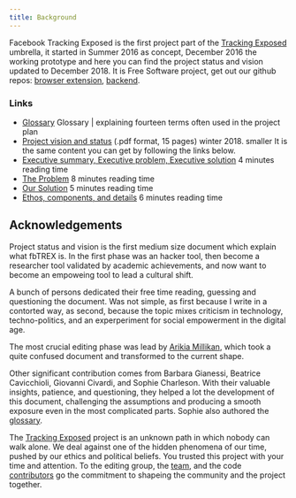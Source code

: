 ```yaml
---
title: Background
---
```


Facebook Tracking Exposed is the first project part of the [Tracking Exposed](https://tracking.exposed) umbrella, it started in Summer 2016 as concept, December 2016 the working prototype and here you can find the project status and vision updated to December 2018. It is Free Software project, get out our github repos: [browser extension](https://github.com/tracking-exposed/web-extension), [backend](https://github.com/tracking-exposed/facebook).


### Links

- [Glossary](/project/glossary) Glossary
| explaining fourteen terms often used in the project plan
- [Project vision and status](https://github.com/tracking-exposed/presentation/raw/master/fbTREX%20-%20project%20status%20and%20analysis%20-%20December%202018.pdf) (.pdf format, 15 pages) winter 2018. 
smaller It is the same content you can get by following the links below.
- [Executive summary, Executive problem, Executive solution](/project/summaries) 4 minutes reading time
- [The Problem](/project/problem) 8 minutes reading time
- [Our Solution](/project/solution) 5 minutes reading time
- [Ethos, components, and details](/project/details) 6 minutes reading time

## Acknowledgements

Project status and vision is the first medium size document which explain what fbTREX is. In the first phase was an hacker tool, then become a researcher tool validated by academic achievements, and now want to become an empoweing tool to lead a cultural shift.

A bunch of persons dedicated their free time reading, guessing and questioning the document. Was not simple, as first because I write in a contorted way, as second, because the topic mixes criticism in technology, techno-politics, and an experperiment for social empowerment in the digital age.

The most crucial editing phase was lead by [Arikia Millikan](https://arikia.com), which took a quite confused document and transformed to the current shape.

Other significant contribution comes from Barbara Gianessi, Beatrice Cavicchioli, Giovanni Civardi, and Sophie Charleson. With their valuable insights, patience, and questioning, they helped a lot the development of this document, challenging the assumptions and producing a smooth exposure even in the most complicated parts. Sophie also authored the [glossary](/project/glossary).

The [Tracking Exposed](https://trackin.exposed) project is an unknown path in which nobody can walk alone. We deal against one of the hidden phenomena of our time, pushed by our ethics and political beliefs. You trusted this project with your time and attention. To the editing group, the 
[team](/about), and the code [contributors](https://github.com/tracking-exposed/facebook/graphs/contributors) go the commitment to shapeing the community and the project together.
